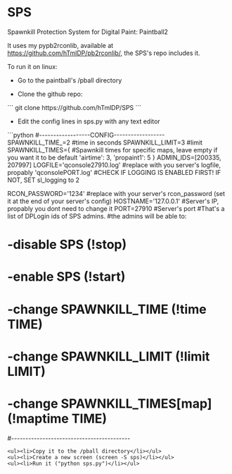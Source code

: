 SPS
===

Spawnkill Protection System for Digital Paint: Paintball2

It uses my pypb2rconlib, available at https://github.com/hTmlDP/pb2rconlib/, the SPS's repo includes it.

To run it on linux:
<ul><li>Go to the paintball's /pball directory</li></ul>
<ul>
<li>Clone the github repo:</li>
</ul>
```
git clone https://github.com/hTmlDP/SPS
```
<ul>
<li>Edit the config lines in sps.py with any text editor</li>
</ul>
```python
#------------------CONFIG------------------
SPAWNKILL_TIME_=2 #time in seconds
SPAWNKILL_LIMIT=3 #limit
SPAWNKILL_TIMES={				#Spawnkill times for specific maps, leave empty if you want it to be default
				'airtime': 3,
				'propaint1': 5
				}
ADMIN_IDS=[200335, 207997]
LOGFILE='qconsole27910.log' #replace with you server's logfile, propably 'qconsolePORT.log'
							#CHECK IF LOGGING IS ENABLED FIRST! IF NOT, SET sl_logging to 2

RCON_PASSWORD='1234' #replace with your server's rcon_password (set it at the end of your server's config)
HOSTNAME='127.0.0.1' #Server's IP,  propably you dont need to change it
PORT=27910 #Server's port
#That's a list of DPLogin ids of SPS admins.
#the admins will be able to:
# -disable SPS (!stop)
# -enable SPS (!start)
# -change SPAWNKILL_TIME (!time TIME)
# -change SPAWNKILL_LIMIT (!limit LIMIT)
# -change SPAWNKILL_TIMES[map] (!maptime TIME)
#------------------------------------------
```
<ul><li>Copy it to the /pball directory</li></ul>
<ul><li>Create a new screen (screen -S sps)</li></ul>
<ul><li>Run it ("python sps.py")</li></ul>
